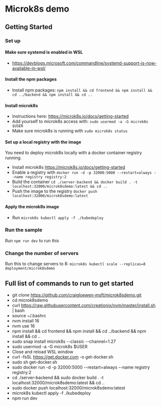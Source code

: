 # Microk8s demo

## Getting Started

### Set up

#### Make sure systemd is enabled in WSL
- https://devblogs.microsoft.com/commandline/systemd-support-is-now-available-in-wsl/

#### Install the npm packages
- Install npm packages: `npm install && cd frontend && npm install && cd ../backend && npm install && cd ..`

#### Install microk8s
- Instructions here: https://microk8s.io/docs/getting-started
- Add yourself to microk8s access with: `sudo usermod -a -G microk8s $USER` 
- Make sure microk8s is running with `sudo microk8s status`

#### Set up a local registry with the image

You need to deploy microk8s locally with a docker container registry running.

- Install microk8s https://microk8s.io/docs/getting-started
- Enable a registry with `docker run -d -p 32000:5000 --restart=always --name registry registry:2`
- Build the container `cd ./server-backend && docker build . -t localhost:32000/microk8sdemo:latest && cd ..`
- Push the image to the registry `docker push localhost:32000/microk8sdemo:latest` 

#### Apply the microk8s image 

- Run `microk8s kubectl apply -f ./kubedeploy`

### Run the sample

Run `npm run dev` to run this

### Change the number of servers

Run this to change servers to 8: `microk8s kubectl scale --replicas=8 deployment/microk8sdemo`


## Full list of commands to run to get started

- git clone https://github.com/craigloewen-msft/microk8sdemo.git
- cd microk8sdemo
- curl https://raw.githubusercontent.com/creationix/nvm/master/install.sh | bash
- source ~/.bashrc
- nvm install 16
- nvm use 16
- npm install && cd frontend && npm install && cd ../backend && npm install && cd ..
- sudo snap install microk8s --classic --channel=1.27
- sudo usermod -a -G microk8s $USER
- Close and reload WSL window
- curl -fsSL https://get.docker.com -o get-docker.sh
- sudo sh get-docker.sh
- sudo docker run -d -p 32000:5000 --restart=always --name registry registry:2
- cd ./server-backend && sudo docker build . -t localhost:32000/microk8sdemo:latest && cd ..
- sudo docker push localhost:32000/microk8sdemo:latest
- microk8s kubectl apply -f ./kubedeploy
- npm run dev

